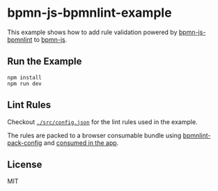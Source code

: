 # bpmn-js-bpmnlint-example

This example shows how to add rule validation powered by [bpmn-js-bpmnlint](https://github.com/bpmn-io/bpmn-js-bpmnlint) to [bpmn-js](https://github.com/bpmn-io/bpmn-js).


## Run the Example

```
npm install
npm run dev
```


## Lint Rules

Checkout [`./src/config.json`](./src/config.json) for the lint rules used in the example.

The rules are packed to a browser consumable bundle using [bpmnlint-pack-config](https://github.com/nikku/bpmnlint-pack-config) and [consumed in the app](./src/app.js).


## License

MIT